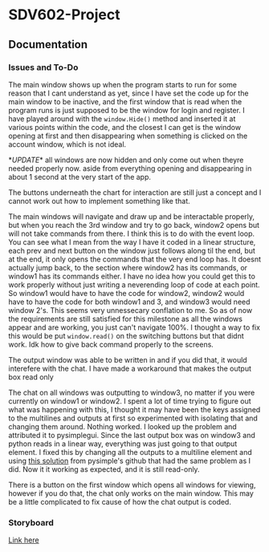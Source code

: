 # SDV602-Project

## Documentation

### Issues and To-Do

The main window shows up when the program starts to run for some reason that I cant understand as yet, since I have set the code up for the main window to be inactive, and the first window that is read when the program runs is just supposed to be the window for login and register. I have played around with the `window.Hide()` method and inserted it at various points within the code, and the closest I can get is the window opening at first and then disappearing when something is clicked on the account window, which is not ideal.
  
\**UPDATE*\* all windows are now hidden and only come out when theyre needed properly now. aside from everything opening and disappearing in about 1 second at the very start of the app.

The buttons underneath the chart for interaction are still just a concept and I cannot work out how to implement something like that.

The main windows will navigate and draw up and be interactable properly, but when you reach the 3rd window and try to go back, window2 opens but will not take commands from there. I think this is to do with the event loop. You can see what I mean from the way I have it coded in a linear structure, each prev and next button on the window just follows along til the end, but at the end, it only opens the commands that the very end loop has. It doesnt actually jump back, to the section where window2 has its commands, or window1 has its commands either. I have no idea how you could get this to work properly without just writing a neverending loop of code at each point. So window1 would have to have the code for window2, window2 would have to have the code for both window1 and 3, and window3 would need window 2's. This seems very unnessecary conflation to me. So as of now the requirements are still satisfied for this milestone as all the windows appear and are working, you just can't navigate 100%. I thought a way to fix this would be put `window.read()` on the switching buttons but that didnt work. Idk how to give back command properly to the screens.
  
The output window was able to be written in and if you did that, it would interefere with the chat. I have made a workaround that makes the output box read only

The chat on all windows was outputting to window3, no matter if you were currently on window1 or window2. I spent a lot of time trying to figure out what was happening with this, I thought it may have been the keys assigned to the multilines and outputs at first so experimented with isolating that and changing them around. Nothing worked. I looked up the problem and attributed it to pysimplegui. Since the last output box was on window3 and python reads in a linear way, everything was just going to that output element. I fixed this by changing all the outputs to a multiline element and using [this solution](https://github.com/PySimpleGUI/PySimpleGUI/issues/2674) from pysimple's github that had the same problem as I did. Now it it working as expected, and it is still read-only.

There is a button on the first window which opens all windows for viewing, however if you do that, the chat only works on the main window. This may be a little complicated to fix cause of how the chat output is coded.

### Storyboard

[Link here](https://github.com/d3aths/SDV602-Project/blob/master/Milestone-1/storyboard/Descriptions.md)
